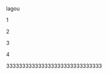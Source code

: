 lagou














1



2



3


4



































































333333333333333333333333333333
